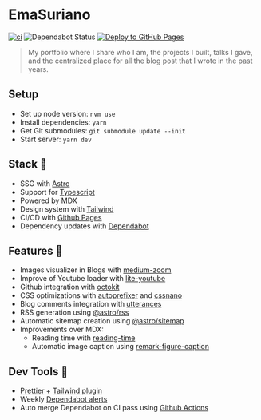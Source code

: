 # EmaSuriano

[![ci](https://github.com/EmaSuriano/portfolio/actions/workflows/ci.yml/badge.svg)](https://github.com/EmaSuriano/portfolio/actions/workflows/ci.yml)
![Dependabot Status](https://badgen.net/github/dependabot/EmaSuriano/portfolio)
[![Deploy to GitHub Pages](https://github.com/EmaSuriano/portfolio/actions/workflows/deploy-gh.yml/badge.svg)](https://github.com/EmaSuriano/portfolio/actions/workflows/deploy-gh.yml)

> My portfolio where I share who I am, the projects I built, talks I gave, and the centralized place for all the blog post that I wrote in the past years.

## Setup

- Set up node version: `nvm use`
- Install dependencies: `yarn`
- Get Git submodules: `git submodule update --init`
- Start server: `yarn dev`

## Stack 🚀

- SSG with [Astro](https://astro.build/)
- Support for [Typescript](https://www.typescriptlang.org/)
- Powered by [MDX](https://mdxjs.com/)
- Design system with [Tailwind](https://tailwindcss.com/)
- CI/CD with [Github Pages](<[https://netlify.com/](https://github.com/actions/deploy-pages)>)
- Dependency updates with [Dependabot](https://docs.github.com/en/code-security/dependabot/dependabot-version-updates/about-dependabot-version-updates)

## Features 🎁

- Images visualizer in Blogs with [medium-zoom](https://github.com/francoischalifour/medium-zoom)
- Improve of Youtube loader with [lite-youtube](https://github.com/justinribeiro/lite-youtube)
- Github integration with [octokit](https://github.com/octokit/core.js/)
- CSS optimizations with [autoprefixer](https://github.com/postcss/autoprefixer) and [cssnano](https://github.com/cssnano/cssnano)
- Blog comments integration with [utterances](https://github.com/utterance/utterances)
- RSS generation using [@astro/rss](https://github.com/withastro/astro/tree/main/packages/astro-rss)
- Automatic sitemap creation using [@astro/sitemap](https://github.com/withastro/astro/tree/main/packages/integrations/sitemap)
- Improvements over MDX:
  - Reading time with [reading-time](https://github.com/ngryman/reading-time)
  - Automatic image caption using [remark-figure-caption](https://github.com/Microflash/remark-figure-caption)

## Dev Tools 👷

- [Prettier](https://prettier.io/) + [Tailwind plugin](https://github.com/tailwindlabs/prettier-plugin-tailwindcss)
- Weekly [Dependabot alerts](https://github.blog/2020-06-01-keep-all-your-packages-up-to-date-with-dependabot/)
- Auto merge Dependabot on CI pass using [Github Actions](https://github.com/marketplace/actions/dependabot-auto-merge)

